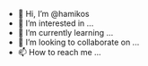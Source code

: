 - 👋 Hi, I’m @hamikos
- 👀 I’m interested in ...
- 🌱 I’m currently learning ...
- 💞️ I’m looking to collaborate on ...
- 📫 How to reach me ...

<!---
hamikos/hamikos is a ✨ special ✨ repository because its `README.md` (this file) appears on your GitHub profile.
You can click the Preview link to take a look at your changes.
--->

